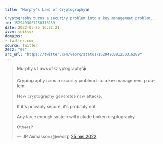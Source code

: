 ```yaml
---
title: "Murphy's Laws of Cryptography💣

Cryptography turns a security problem into a key management problem...."
id: 1529493081250316289
date: 2022-05-25 16:02:21
icon: twitter
domains:
- twitter.com
source: Twitter
2022: "05"
src_url: "https://twitter.com/veorq/status/1529493081250316289"
---
```

<blockquote class="twitter-tweet" data-lang="nl" data-dnt="true"><p lang="en" dir="ltr">Murphy&#39;s Laws of Cryptography💣<br><br>Cryptography turns a security problem into a key management problem.<br><br>New cryptography generates new attacks.<br><br>If it&#39;s provably secure, it&#39;s probably not.<br><br>Any large enough system will include broken cryptography.<br><br>Others?</p>&mdash; JP Aumasson (@veorq) <a href="https://twitter.com/veorq/status/1529493081250316289?ref_src=twsrc%5Etfw">25 mei 2022</a></blockquote>
<script async src="https://platform.twitter.com/widgets.js" charset="utf-8"></script>

